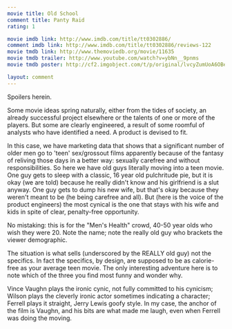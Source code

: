 ```yaml
---
movie title: Old School
comment title: Panty Raid
rating: 1

movie imdb link: http://www.imdb.com/title/tt0302886/
comment imdb link: http://www.imdb.com/title/tt0302886/reviews-122
movie tmdb link: http://www.themoviedb.org/movie/11635
movie tmdb trailer: http://www.youtube.com/watch?v=ybNn__9pnms
movie tmdb poster: http://cf2.imgobject.com/t/p/original/lvcyZumUoA6OBeqcJknfZVTmKKF.jpg

layout: comment
---
```


Spoilers herein.

Some movie ideas spring naturally, either from the tides of society, an already successful project elsewhere or the talents of one or more of the players. But some are clearly engineered, a result of some roomful of analysts who have identified a need. A product is devised to fit.

In this case, we have marketing data that shows that a significant number of older men go to 'teen' sex/grossout films apparently because of the fantasy of reliving those days in a better way:  sexually carefree and without responsibilities. So here we have old guys literally moving into a teen movie. One guy gets to sleep with a classic, 16 year old pulchritude pie, but it is okay (we are told) because he really didn't know and his girlfriend is a slut anyway. One guy gets to dump his new wife, but that's okay because they weren't meant to be (he being carefree and all). But (here is the voice of the product engineers) the most cynical is the one that stays with his wife and kids in spite of clear, penalty-free opportunity.

No mistaking: this is for the "Men's Health" crowd, 40-50 year olds who wish they were 20. Note the name; note the really old guy who brackets the viewer demographic.

The situation is what sells (underscored by the REALLY old guy) not the specifics. In fact the specifics, by design, are supposed to be as calorie-free as your average teen movie. The only interesting adventure here is to note which of the three you find most funny and wonder why.

Vince Vaughn plays the ironic cynic, not fully committed to his cynicism; Wilson plays the cleverly ironic actor sometimes indicating a character; Ferrell plays it straight, Jerry Lewis goofy style. In my case, the anchor of the film is Vaughn, and his bits are what made me laugh, even when Ferrell was doing the moving.